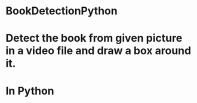 # BookDetectionPython
# Detect the book from given picture in a video file and draw a box around it.
# In Python
